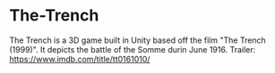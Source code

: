 # The-Trench
The Trench is a 3D game built in Unity based off the film "The Trench (1999)". It depicts the battle of the Somme durin June 1916.
Trailer: https://www.imdb.com/title/tt0161010/

